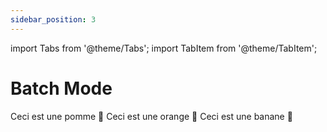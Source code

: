 ```yaml
---
sidebar_position: 3
---
```

import Tabs from '@theme/Tabs';
import TabItem from '@theme/TabItem';

# Batch Mode


<Tabs>
  <TabItem value="apple" label="Apple" default>
    Ceci est une pomme 🍎
  </TabItem>
  <TabItem value="orange" label="Orange">
    Ceci est une orange 🍊
  </TabItem>
  <TabItem value="banana" label="Banana">
    Ceci est une banane 🍌
  </TabItem>
</Tabs>
